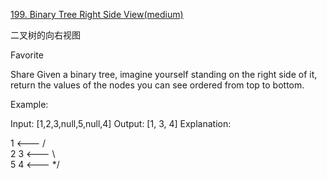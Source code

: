 [199. Binary Tree Right Side View(medium)](https://leetcode.com/problems/binary-tree-right-side-view/)

二叉树的向右视图

Favorite

Share
Given a binary tree, imagine yourself standing on the right side of it, return the values of the nodes you can see ordered from top to bottom.

Example:

Input: [1,2,3,null,5,null,4]
Output: [1, 3, 4]
Explanation:

   1            <---
 /   \
2     3         <---
 \     \
  5     4       <---
 */
